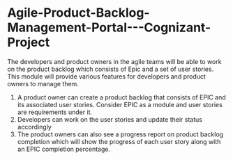 # Agile-Product-Backlog-Management-Portal---Cognizant-Project

The developers and product owners in the agile teams will be able to work on the product backlog which consists of Epic and a set of user stories. This module will provide various features for developers and product owners to manage them.

1. A product owner can create a product backlog that consists of EPIC and its associated user stories. Consider EPIC as a module and user stories are requirements under it.
2. Developers can work on the user stories and update their status accordingly
3. The product owners can also see a progress report on product backlog completion which will show the progress of each user story along with an EPIC completion
percentage.
